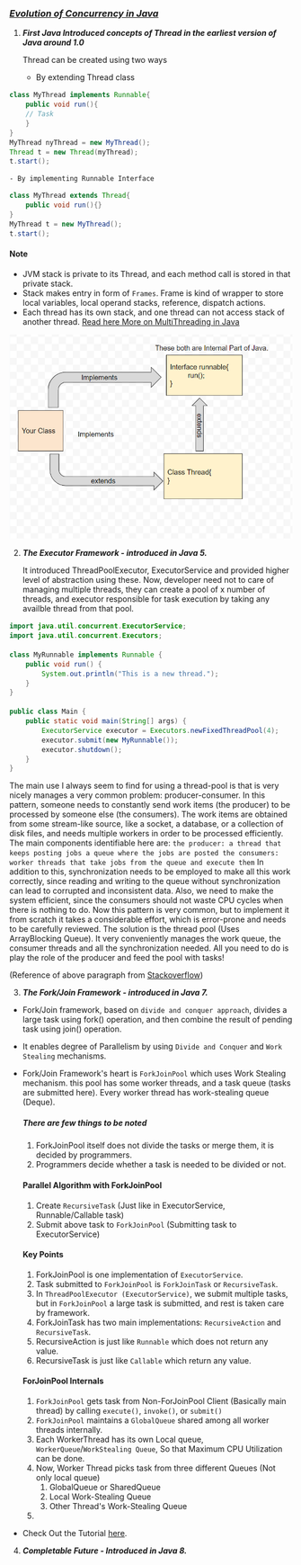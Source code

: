 <h3><u><i>Evolution of Concurrency in Java</i></u></h3>

1. **_First Java Introduced concepts of Thread in the earliest version of Java around 1.0_**

      
    Thread can be created using two ways
    - By extending Thread class
```Java
class MyThread implements Runnable{
	public void run(){
	// Task
    }
}
MyThread nyThread = new MyThread();
Thread t = new Thread(myThread);
t.start();
```
    - By implementing Runnable Interface
```Java
class MyThread extends Thread{
	public void run(){}
}
MyThread t = new MyThread();
t.start();
```

#### Note

- JVM stack is private to its Thread, and each method call is stored in that private stack.
- Stack makes entry in form of `Frames`. Frame is kind of wrapper to store local variables, local operand stacks, reference, dispatch actions.
- Each thread has its own stack, and one thread can not access stack of another thread.
[Read here More on MultiThreading in Java](https://medium.com/java-interview-revision-question-bank/everything-about-java-multithreading-be234f5ac119)

![Threading Creation](threading.png)

2. **_The Executor Framework - introduced in Java 5._**
    
    
    It introduced ThreadPoolExecutor, ExecutorService and provided higher level of abstraction using these.
    Now, developer need not to care of managing multiple threads, they can create a pool of x number of threads, and executor
    responsible for task execution by taking any availble thread from that pool.
    
```Java
import java.util.concurrent.ExecutorService;
import java.util.concurrent.Executors;

class MyRunnable implements Runnable {
    public void run() {
        System.out.println("This is a new thread.");
    }
}

public class Main {
    public static void main(String[] args) {
        ExecutorService executor = Executors.newFixedThreadPool(4);
        executor.submit(new MyRunnable());
        executor.shutdown();
    }
}
```
The main use I always seem to find for using a thread-pool is that is very nicely manages a very common problem: 
producer-consumer. In this pattern, someone needs to constantly send work items (the producer) to be processed by someone 
else (the consumers). The work items are obtained from some stream-like source, like a socket, a database, or a collection 
of disk files, and needs multiple workers in order to be processed efficiently. The main components identifiable here are:
`the producer: a thread that keeps posting jobs
a queue where the jobs are posted
the consumers: worker threads that take jobs from the queue and execute them`
In addition to this, synchronization needs to be employed to make all this work correctly, since reading and writing to the 
queue without synchronization can lead to corrupted and inconsistent data. Also, we need to make the system efficient, since 
the consumers should not waste CPU cycles when there is nothing to do.
Now this pattern is very common, but to implement it from scratch it takes a considerable effort, which is error-prone and 
needs to be carefully reviewed.
The solution is the thread pool (Uses ArrayBlocking Queue). It very conveniently manages the work queue, the consumer threads 
and all the synchronization needed. All you need to do is play the role of the producer and feed the pool with tasks!

(Reference of above paragraph from <a href="https://stackoverflow.com/questions/9717901/poc-proof-of-concept-of-threadpools-with-executors">Stackoverflow</a>)

3. _**The Fork/Join Framework - introduced in Java 7.**_
- Fork/Join framework, based on `divide and conquer approach`, divides a large task using fork() operation, and then combine
    the result of pending task using join() operation.
- It enables degree of Parallelism by using `Divide and Conquer` and `Work Stealing` mechanisms.
- Fork/Join Framework's heart is `ForkJoinPool` which uses Work Stealing mechanism. this pool has some worker threads, and a task
    queue (tasks are submitted here). Every worker thread has work-stealing queue (Deque).
    
  ##### There are few things to be noted
  1. ForkJoinPool itself does not divide the tasks or merge them, it is decided by programmers.
  2. Programmers decide whether a task is needed to be divided or not.
  
  #### Parallel Algorithm with ForkJoinPool
  1. Create `RecursiveTask`  (Just like in ExecutorService, Runnable/Callable task)
  2. Submit above task to `ForkJoinPool`  (Submitting task to ExecutorService)
  
  #### Key Points
  1. ForkJoinPool is one implementation of `ExecutorService`.
  2. Task submitted to `ForkJoinPool` is `ForkJoinTask` or `RecursiveTask`.
  3. In `ThreadPoolExecutor (ExecutorService)`, we submit multiple tasks, but in `ForkJoinPool` a large task is submitted, and rest
    is taken care by framework.
  4. ForkJoinTask has two main implementations: `RecursiveAction` and `RecursiveTask`.
  5. RecursiveAction is just like `Runnable` which does not return any value.
  6. RecursiveTask is just like `Callable` which return any value.
  
  #### ForJoinPool Internals
  1. `ForkJoinPool` gets task from Non-ForJoinPool Client (Basically main thread) by calling `execute()`, `invoke()`, or `submit()`
  2. `ForkJoinPool` maintains a `GlobalQueue` shared among all worker threads internally.
  3. Each WorkerThread has its own Local queue, `WorkerQueue`/`WorkStealing Queue`, So that Maximum CPU Utilization can be done.
  4. Now, Worker Thread picks task from three different Queues (Not only local queue)
     1. GlobalQueue or SharedQueue
     2. Local Work-Stealing Queue
     3. Other Thread's Work-Stealing Queue
  5. 
- Check Out the Tutorial [here](https://medium.com/@cs.vivekgupta/overview-of-fork-join-framework-core-of-parallelism-in-java-35f4a4cc8c3b).

4. **_Completable Future - Introduced in Java 8._**